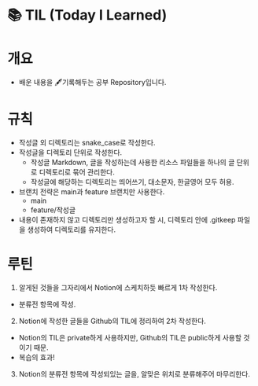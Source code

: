 # 📚 TIL (Today I Learned)

# 개요

- 배운 내용을 🖋기록해두는 공부 Repository입니다.

# 규칙

- 작성글 외 디렉토리는 snake_case로 작성한다.
- 작성글을 디렉토리 단위로 작성한다.
  - 작성글 Markdown, 글을 작성하는데 사용한 리소스 파일들을 하나의 글 단위로 디렉토리로 묶어 관리한다.
  - 작성글에 해당하는 디렉토리는 띄어쓰기, 대소문자, 한글영어 모두 허용.
- 브랜치 전략은 main과 feature 브랜치만 사용한다.
    - main 
    - feature/작성글
- 내용이 존재하지 않고 디렉토리만 생성하고자 할 시, 디렉토리 안에 .gitkeep 파일을 생성하여 디렉토리를 유지한다.

# 루틴

1. 알게된 것들을 그자리에서 Notion에 스케치하듯 빠르게 1차 작성한다.
  - 분류전 항목에 작성.
2. Notion에 작성한 글들을 Github의 TIL에 정리하여 2차 작성한다.
  - Notion의 TIL은 private하게 사용하지만, Github의 TIL은 public하게 사용할 것이기 때문.
  - 복습의 효과!
3. Notion의 분류전 항목에 작성되있는 글을, 알맞은 위치로 분류해주어 마무리한다.
